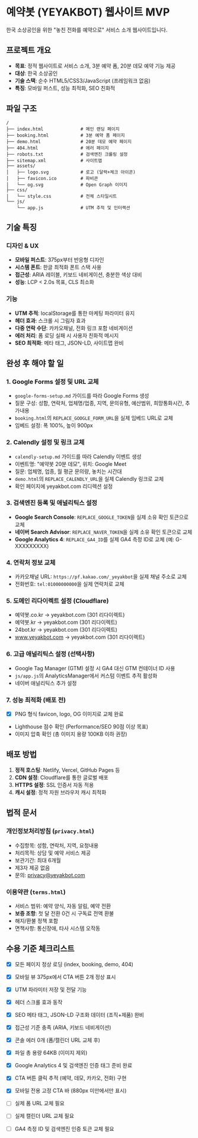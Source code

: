 # 예약봇 (YEYAKBOT) 웹사이트 MVP

한국 소상공인을 위한 "놓친 전화를 예약으로" 서비스 소개 웹사이트입니다.

## 프로젝트 개요

- **목표**: 정적 웹사이트로 서비스 소개, 3분 예약 폼, 20분 데모 예약 기능 제공
- **대상**: 한국 소상공인
- **기술 스택**: 순수 HTML5/CSS3/JavaScript (프레임워크 없음)
- **특징**: 모바일 퍼스트, 성능 최적화, SEO 친화적

## 파일 구조

```
/
├── index.html              # 메인 랜딩 페이지
├── booking.html            # 3분 예약 폼 페이지
├── demo.html               # 20분 데모 예약 페이지
├── 404.html                # 에러 페이지
├── robots.txt              # 검색엔진 크롤링 설정
├── sitemap.xml             # 사이트맵
├── assets/
│   ├── logo.svg            # 로고 (달력+체크 아이콘)
│   ├── favicon.ico         # 파비콘
│   └── og.svg              # Open Graph 이미지
├── css/
│   └── style.css           # 전체 스타일시트
└── js/
    └── app.js              # UTM 추적 및 인터랙션
```

## 기술 특징

### 디자인 & UX
- **모바일 퍼스트**: 375px부터 반응형 디자인
- **시스템 폰트**: 한글 최적화 폰트 스택 사용
- **접근성**: ARIA 레이블, 키보드 네비게이션, 충분한 색상 대비
- **성능**: LCP < 2.0s 목표, CLS 최소화

### 기능
- **UTM 추적**: localStorage를 통한 마케팅 파라미터 유지
- **헤더 효과**: 스크롤 시 그림자 효과
- **다중 연락 수단**: 카카오채널, 전화 링크 포함 네비게이션
- **에러 처리**: 폼 로딩 실패 시 사용자 친화적 메시지
- **SEO 최적화**: 메타 태그, JSON-LD, 사이트맵 완비

## 완성 후 해야 할 일

### 1. Google Forms 설정 및 URL 교체
- `google-forms-setup.md` 가이드를 따라 Google Forms 생성
- 질문 구성: 성함, 연락처, 업체명/업종, 지역, 문의유형, 예산범위, 희망통화시간, 추가내용
- `booking.html`의 `REPLACE_GOOGLE_FORM_URL`을 실제 임베드 URL로 교체
- 임베드 설정: 폭 100%, 높이 900px

### 2. Calendly 설정 및 링크 교체  
- `calendly-setup.md` 가이드를 따라 Calendly 이벤트 생성
- 이벤트명: "예약봇 20분 데모", 위치: Google Meet
- 질문: 업체명, 업종, 월 평균 문의량, 놓치는 시간대
- `demo.html`의 `REPLACE_CALENDLY_URL`을 실제 Calendly 링크로 교체
- 확인 페이지에 yeyakbot.com 리디렉션 설정

### 3. 검색엔진 등록 및 애널리틱스 설정
- **Google Search Console**: `REPLACE_GOOGLE_TOKEN`을 실제 소유 확인 토큰으로 교체
- **네이버 Search Advisor**: `REPLACE_NAVER_TOKEN`을 실제 소유 확인 토큰으로 교체
- **Google Analytics 4**: `REPLACE_GA4_ID`를 실제 GA4 측정 ID로 교체 (예: G-XXXXXXXXX)

### 4. 연락처 정보 교체
- 카카오채널 URL: `https://pf.kakao.com/_yeyakbot`을 실제 채널 주소로 교체
- 전화번호: `tel:01000000000`을 실제 연락처로 교체

### 5. 도메인 리다이렉트 설정 (Cloudflare)
- 예약봇.co.kr → yeyakbot.com (301 리다이렉트)
- 예약봇.kr → yeyakbot.com (301 리다이렉트)  
- 24bot.kr → yeyakbot.com (301 리다이렉트)
- www.yeyakbot.com → yeyakbot.com (301 리다이렉트)

### 6. 고급 애널리틱스 설정 (선택사항)
- Google Tag Manager (GTM) 설정 시 GA4 대신 GTM 컨테이너 ID 사용
- `js/app.js`의 AnalyticsManager에서 커스텀 이벤트 추적 활성화
- 네이버 애널리틱스 추가 설정

### 7. 성능 최적화 (배포 전)
- [x] PNG 형식 favicon, logo, OG 이미지로 교체 완료
- Lighthouse 점수 확인 (Performance/SEO 90점 이상 목표)
- 이미지 압축 확인 (총 이미지 용량 100KB 이하 권장)

## 배포 방법

1. **정적 호스팅**: Netlify, Vercel, GitHub Pages 등
2. **CDN 설정**: Cloudflare를 통한 글로벌 배포
3. **HTTPS 설정**: SSL 인증서 자동 적용
4. **캐시 설정**: 정적 자원 브라우저 캐시 최적화

## 법적 문서

### 개인정보처리방침 (`privacy.html`)
- 수집항목: 성함, 연락처, 지역, 요청내용
- 처리목적: 상담 및 예약 서비스 제공
- 보관기간: 최대 6개월
- 제3자 제공 없음
- 문의: privacy@yeyakbot.com

### 이용약관 (`terms.html`)
- 서비스 범위: 예약 양식, 자동 알림, 예약 전환
- **보증 조항**: 첫 달 전환 0건 시 구독료 전액 환불
- 해지/환불 정책 포함
- 면책사항: 통신장애, 타사 시스템 오작동

## 수용 기준 체크리스트

- [x] 모든 페이지 정상 로딩 (index, booking, demo, 404)
- [x] 모바일 뷰 375px에서 CTA 버튼 2개 정상 표시
- [x] UTM 파라미터 저장 및 전달 기능
- [x] 헤더 스크롤 효과 동작
- [x] SEO 메타 태그, JSON-LD 구조화 데이터 (조직+제품) 완비
- [x] 접근성 기준 충족 (ARIA, 키보드 네비게이션)
- [x] 콘솔 에러 0개 (폼/캘린더 URL 교체 후)
- [x] 파일 총 용량 64KB (이미지 제외)
- [x] Google Analytics 4 및 검색엔진 인증 태그 준비 완료
- [x] CTA 버튼 클릭 추적 (예약, 데모, 카카오, 전화) 구현
- [x] 모바일 전용 고정 CTA 바 (880px 미만에서만 표시)
- [ ] 실제 폼 URL 교체 필요
- [ ] 실제 캘린더 URL 교체 필요
- [ ] GA4 측정 ID 및 검색엔진 인증 토큰 교체 필요

